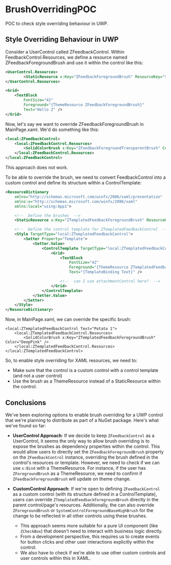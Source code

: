 # BrushOverridingPOC

POC to check style overriding behaviour in UWP.


## Style Overriding Behaviour in UWP
 
Consider a UserControl called ZFeedbackControl. Within FeedbackControl.Resources, we define a resource named ZFeedbackForegroundBrush and use it within the control like this:
 
```xml
<UserControl.Resources>
        <StaticResource x:Key="ZFeedbackForegroundBrush" ResourceKey="SystemControlForegroundBaseHighBrush" />
</UserControl.Resources>

<Grid>
	<TextBlock
		FontSize="42"
		Foreground="{ThemeResource ZFeedbackForegroundBrush}"
		Text="Hello 2" />
</Grid>
````

Now, let's say we want to override ZFeedbackForegroundBrush in MainPage.xaml. We'd do something like this:
```xml
<local:ZFeedbackControl>
	<local:ZFeedbackControl.Resources>
		<SolidColorBrush x:Key="ZFeedbackForegroundTransparentBrush" Color="DeepPink" />
	</local:ZFeedbackControl.Resources>
</local:ZFeedbackControl>
````

This approach does not work. 

To be able to override the brush, we need to convert FeedbackControl into a custom control and define its structure within a ControlTemplate:
```xml
<ResourceDictionary
    xmlns="http://schemas.microsoft.com/winfx/2006/xaml/presentation"
    xmlns:x="http://schemas.microsoft.com/winfx/2006/xaml"
    xmlns:local="using:App1">

    <!--  Define the brushes  -->
    <StaticResource x:Key="ZTemplatedFeedbackForegroundBrush" ResourceKey="SystemControlForegroundBaseHighBrush" />

    <!--  Define the control template for ZTemplatedFeedbackControl  -->
    <Style TargetType="local:ZTemplatedFeedbackControl">
        <Setter Property="Template">
            <Setter.Value>
                <ControlTemplate TargetType="local:ZTemplatedFeedbackControl">
                    <Grid>
                        <TextBlock
                            FontSize="42"
                            Foreground="{ThemeResource ZTemplatedFeedbackForegroundBrush}"
                            Text="{TemplateBinding Text}" />

                        <!--  can I use attachmentControl here?  -->
                    </Grid>
                </ControlTemplate>
            </Setter.Value>
        </Setter>
    </Style>
</ResourceDictionary>
```

Now, in MainPage.xaml, we can override the specific brush:

```
<local:ZTemplatedFeedbackControl Text="Potato 1">
	<local:ZTemplatedFeedbackControl.Resources>
		<SolidColorBrush x:Key="ZTemplatedFeedbackForegroundBrush" Color="DeepPink" />
	</local:ZTemplatedFeedbackControl.Resources>
</local:ZTemplatedFeedbackControl>
```

So, to enable style overriding for XAML resources, we need to:
- Make sure that the control is a custom control with a control template (and not a user control)
- Use the brush as a ThemeResource instead of a StaticResource within the control.

## Conclusions
We've been exploring options to enable brush overriding for a UWP control that we're planning to distribute as part of a NuGet package. Here's what we've found so far:

- **UserControl Approach**: If we decide to keep `ZFeedbackControl` as a UserControl, it seems the only way to allow brush overriding is to expose the brushes as dependency properties within the control. This would allow users to directly set the `ZFeedbackForegroundBrush` property on the `ZFeedbackControl` instance, overriding the brush defined in the control's resources or template. However, we need to check if we can use `x:Bind` with a ThemeResource. For instance, if the user has `ZForegroundBrush` as a ThemeResource, we need to confirm if `ZFeedbackForegroundBrush` will update on theme change.

- **CustomControl Approach**: If we're open to defining `ZFeedbackControl` as a custom control (with its structure defined in a ControlTemplate), users can override `ZTemplatedFeedbackForegroundBrush` directly in the parent control/page's resources. Additionally, the can also override `ZForegroundBrush` or `SystemControlForegroundBaseHighBrush` for the change to be reflected in all other controls using these brushes. 
	- This approach seems more suitable for a pure UI component (like `ZCheckBox`) that doesn't need to interact with business logic directly.
	- From a development perspective, this requires us to create events for button clicks and other user interactions explicitly within the control.
	- We also have to check if we're able to use other custom controls and user controls within this in XAML.